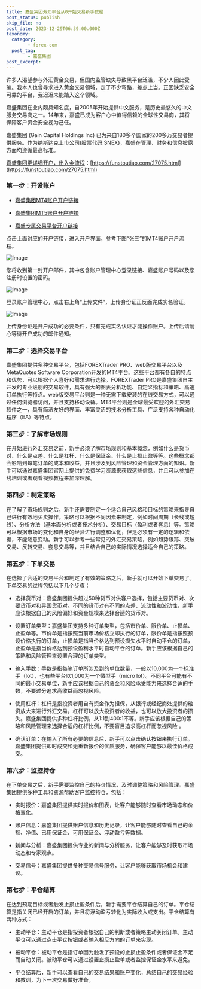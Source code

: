 ```yaml
---
title: 嘉盛集团外汇平台从0开始交易新手教程
post_status: publish
skip_file: no
post_date: 2023-12-29T06:39:00.000Z
taxonomy:
  category:
        - forex-com
  post_tag:
        - 嘉盛集团
post_excerpt: 
---
```

许多人渴望参与外汇黄金交易，但国内监管缺失导致黑平台泛滥，不少人因此受骗。我本人也曾寻求进入黄金交易领域，走了不少弯路，差点上当。正因缺乏安全可靠的平台，我迟迟未能踏入这个领域。

嘉盛集团在业内颇具知名度，自2005年开始提供中文服务，是历史最悠久的中文服务交易商之一。14年来，嘉盛已成为客户心中值得信赖的全球性交易商，其将保障客户资金安全视为己任。

嘉盛集团 (Gain Capital Holdings Inc) 已为来自180多个国家的200多万交易者提供服务。作为纳斯达克上市公司(股票代码:SNEX)，嘉盛在管理、财务和信息披露方面均遵循最高标准。

[嘉盛集团更详细开户，出入金流程](https://funstoutiao.com/27075.html)：[https://funstoutiao.com/27075.html](https://funstoutiao.com/27075.html)

### 第一步：开设账户

* [嘉盛集团MT4账户开户链接](https://s.ssgg.net/jsmt4)

* [嘉盛集团MT5账户开户链接](https://s.ssgg.net/jsmt5)

* [嘉盛专属交易平台开户链接](https://s.ssgg.net/js)

点击上面对应的开户链接，进入开户界面，参考下图“张三”的MT4账户开户流程。

![Image](https://prod-files-secure.s3.us-west-2.amazonaws.com/39ed1227-6d7d-4570-be36-9ccd4a2c4241/7a167aea-686b-400d-af59-4e18eb607a40/640.png?X-Amz-Algorithm=AWS4-HMAC-SHA256&X-Amz-Content-Sha256=UNSIGNED-PAYLOAD&X-Amz-Credential=ASIAZI2LB4665VDSLRWZ%2F20251014%2Fus-west-2%2Fs3%2Faws4_request&X-Amz-Date=20251014T041317Z&X-Amz-Expires=3600&X-Amz-Security-Token=IQoJb3JpZ2luX2VjEKv%2F%2F%2F%2F%2F%2F%2F%2F%2F%2FwEaCXVzLXdlc3QtMiJIMEYCIQCsDC89KDM93HxWu2DcH5oDZq5KEBmtxDbnKYvLoTfJ5QIhAKhfOIBQU9biyoZYQZkUCnPbR%2FXue6QoofBFXy5SraLWKv8DCFQQABoMNjM3NDIzMTgzODA1IgxU2ObnSmfjmFcwa0Mq3AOr0paUhuPyXp6l1LSww4Rd2OtfS1W%2Frp8CZCmGhXnEGtVLOaL91JC31E8C53ekQYcGNFGS3q9BfZAEoChqIGYyPxLANyT8X%2BA0WQQ7WbfU9O%2FAoaj7eCrHj%2FNwj4ChmOrxNvUPjVZPhQKsZdFq%2Fq%2F17qFMlPt27YAJ28nvBnbe8x7pOfnB38La9pliwtAbgULgbO2ZGJ2Vzu%2BTk%2FnDvppsXepIDV6w8hf3rTcNc48C%2FzE5TvAPYbFEcnqmiB2STDtUHexlAE40NUzmhQTvRD%2F%2BpB1mbtoihYfE8Mg0WV8zQzWf7MtwIjJyy5H9FUtQGQyjVavDMr0ZcqhEj5%2BRp2%2BbuP2LtBqiCq29QMmj9KFmz%2Bu3yX2hldek7Ger%2BGazgBDhUEVFAQMyqUVG5BPKd4n5mdEWKKp1Kh3X8Ja1lcKkxtyc7CisZ3G7Xp%2FM8phrAQBsLmxPc%2F8mzJlOhTinbT37yBaEzsvnIXRiBQAqqYs6BEhaXkizs1h59gxOoRTjjJA8FhcQc3Jwj%2BmXT%2F%2BpPiA7%2F60SGAwNijF9PU%2FYtYIUM3Jc3hQ08IKtHvfF8%2FenAF15LCTBLTxTgZIK925vnnio8i0oHxyOqj1Mh1h5BmUjKyy6kZvUIekSJH%2FMejD7%2BbbHBjqkAd3nr%2BG1kODoAnANtpDblCg2hg%2FflJGqjEQt8R6XiiCGa6DGpcYxpz%2BzYZHDX4QV0fcORYtpscKLuQR1tahJnXjFTiC%2F5g1%2BUEVLZ8kZkUUoxNhF0d9zdI9qHSirEax0cppi5YAuJboBnuuX5Z9MYPUBtVpr7xpe4WfykvpmRZ9HHiyTT099%2FHo49UNK7Wg5lYij5fC7EIAGGqcs%2BAyxf7Yfcz8b&X-Amz-Signature=bddafa6d1c10d90b1c847a35d19d842262909db486b0e144ad1115e3c66a7c8a&X-Amz-SignedHeaders=host&x-amz-checksum-mode=ENABLED&x-id=GetObject)

您将收到第一封开户邮件，其中包含账户管理中心登录链接、嘉盛账户号码以及您注册时设置的密码。

![Image](https://prod-files-secure.s3.us-west-2.amazonaws.com/39ed1227-6d7d-4570-be36-9ccd4a2c4241/eaa1c6b3-2877-4284-a0e1-530e222c27fb/image.png?X-Amz-Algorithm=AWS4-HMAC-SHA256&X-Amz-Content-Sha256=UNSIGNED-PAYLOAD&X-Amz-Credential=ASIAZI2LB4665VDSLRWZ%2F20251014%2Fus-west-2%2Fs3%2Faws4_request&X-Amz-Date=20251014T041317Z&X-Amz-Expires=3600&X-Amz-Security-Token=IQoJb3JpZ2luX2VjEKv%2F%2F%2F%2F%2F%2F%2F%2F%2F%2FwEaCXVzLXdlc3QtMiJIMEYCIQCsDC89KDM93HxWu2DcH5oDZq5KEBmtxDbnKYvLoTfJ5QIhAKhfOIBQU9biyoZYQZkUCnPbR%2FXue6QoofBFXy5SraLWKv8DCFQQABoMNjM3NDIzMTgzODA1IgxU2ObnSmfjmFcwa0Mq3AOr0paUhuPyXp6l1LSww4Rd2OtfS1W%2Frp8CZCmGhXnEGtVLOaL91JC31E8C53ekQYcGNFGS3q9BfZAEoChqIGYyPxLANyT8X%2BA0WQQ7WbfU9O%2FAoaj7eCrHj%2FNwj4ChmOrxNvUPjVZPhQKsZdFq%2Fq%2F17qFMlPt27YAJ28nvBnbe8x7pOfnB38La9pliwtAbgULgbO2ZGJ2Vzu%2BTk%2FnDvppsXepIDV6w8hf3rTcNc48C%2FzE5TvAPYbFEcnqmiB2STDtUHexlAE40NUzmhQTvRD%2F%2BpB1mbtoihYfE8Mg0WV8zQzWf7MtwIjJyy5H9FUtQGQyjVavDMr0ZcqhEj5%2BRp2%2BbuP2LtBqiCq29QMmj9KFmz%2Bu3yX2hldek7Ger%2BGazgBDhUEVFAQMyqUVG5BPKd4n5mdEWKKp1Kh3X8Ja1lcKkxtyc7CisZ3G7Xp%2FM8phrAQBsLmxPc%2F8mzJlOhTinbT37yBaEzsvnIXRiBQAqqYs6BEhaXkizs1h59gxOoRTjjJA8FhcQc3Jwj%2BmXT%2F%2BpPiA7%2F60SGAwNijF9PU%2FYtYIUM3Jc3hQ08IKtHvfF8%2FenAF15LCTBLTxTgZIK925vnnio8i0oHxyOqj1Mh1h5BmUjKyy6kZvUIekSJH%2FMejD7%2BbbHBjqkAd3nr%2BG1kODoAnANtpDblCg2hg%2FflJGqjEQt8R6XiiCGa6DGpcYxpz%2BzYZHDX4QV0fcORYtpscKLuQR1tahJnXjFTiC%2F5g1%2BUEVLZ8kZkUUoxNhF0d9zdI9qHSirEax0cppi5YAuJboBnuuX5Z9MYPUBtVpr7xpe4WfykvpmRZ9HHiyTT099%2FHo49UNK7Wg5lYij5fC7EIAGGqcs%2BAyxf7Yfcz8b&X-Amz-Signature=be36fbbde1116227124525359467032ede22130055b7027760ccde5f97c94b9d&X-Amz-SignedHeaders=host&x-amz-checksum-mode=ENABLED&x-id=GetObject)

登录账户管理中心，点击右上角“上传文件”，上传身份证正反面完成实名验证。

![Image](https://prod-files-secure.s3.us-west-2.amazonaws.com/39ed1227-6d7d-4570-be36-9ccd4a2c4241/54090639-09fc-46b4-a135-e0289f707147/image.png?X-Amz-Algorithm=AWS4-HMAC-SHA256&X-Amz-Content-Sha256=UNSIGNED-PAYLOAD&X-Amz-Credential=ASIAZI2LB4665VDSLRWZ%2F20251014%2Fus-west-2%2Fs3%2Faws4_request&X-Amz-Date=20251014T041317Z&X-Amz-Expires=3600&X-Amz-Security-Token=IQoJb3JpZ2luX2VjEKv%2F%2F%2F%2F%2F%2F%2F%2F%2F%2FwEaCXVzLXdlc3QtMiJIMEYCIQCsDC89KDM93HxWu2DcH5oDZq5KEBmtxDbnKYvLoTfJ5QIhAKhfOIBQU9biyoZYQZkUCnPbR%2FXue6QoofBFXy5SraLWKv8DCFQQABoMNjM3NDIzMTgzODA1IgxU2ObnSmfjmFcwa0Mq3AOr0paUhuPyXp6l1LSww4Rd2OtfS1W%2Frp8CZCmGhXnEGtVLOaL91JC31E8C53ekQYcGNFGS3q9BfZAEoChqIGYyPxLANyT8X%2BA0WQQ7WbfU9O%2FAoaj7eCrHj%2FNwj4ChmOrxNvUPjVZPhQKsZdFq%2Fq%2F17qFMlPt27YAJ28nvBnbe8x7pOfnB38La9pliwtAbgULgbO2ZGJ2Vzu%2BTk%2FnDvppsXepIDV6w8hf3rTcNc48C%2FzE5TvAPYbFEcnqmiB2STDtUHexlAE40NUzmhQTvRD%2F%2BpB1mbtoihYfE8Mg0WV8zQzWf7MtwIjJyy5H9FUtQGQyjVavDMr0ZcqhEj5%2BRp2%2BbuP2LtBqiCq29QMmj9KFmz%2Bu3yX2hldek7Ger%2BGazgBDhUEVFAQMyqUVG5BPKd4n5mdEWKKp1Kh3X8Ja1lcKkxtyc7CisZ3G7Xp%2FM8phrAQBsLmxPc%2F8mzJlOhTinbT37yBaEzsvnIXRiBQAqqYs6BEhaXkizs1h59gxOoRTjjJA8FhcQc3Jwj%2BmXT%2F%2BpPiA7%2F60SGAwNijF9PU%2FYtYIUM3Jc3hQ08IKtHvfF8%2FenAF15LCTBLTxTgZIK925vnnio8i0oHxyOqj1Mh1h5BmUjKyy6kZvUIekSJH%2FMejD7%2BbbHBjqkAd3nr%2BG1kODoAnANtpDblCg2hg%2FflJGqjEQt8R6XiiCGa6DGpcYxpz%2BzYZHDX4QV0fcORYtpscKLuQR1tahJnXjFTiC%2F5g1%2BUEVLZ8kZkUUoxNhF0d9zdI9qHSirEax0cppi5YAuJboBnuuX5Z9MYPUBtVpr7xpe4WfykvpmRZ9HHiyTT099%2FHo49UNK7Wg5lYij5fC7EIAGGqcs%2BAyxf7Yfcz8b&X-Amz-Signature=bfbdff12c753e33768d7613baea0a92b9d0d6f1baf07dd8d12f59d2c781f41f1&X-Amz-SignedHeaders=host&x-amz-checksum-mode=ENABLED&x-id=GetObject)

上传身份证是开户成功的必要条件，只有完成实名认证才能操作账户。上传后请耐心等待开户成功的邮件通知。

### 第二步：选择交易平台

嘉盛集团提供多种交易平台，包括FOREXTrader PRO、web版交易平台以及MetaQuotes Software Corporation开发的MT4平台。这些平台都有各自的特点和优势，可以根据个人喜好和需求进行选择。FOREXTrader PRO是嘉盛集团自主开发的专业级别的交易软件，具有强大的图表分析功能、自定义指标和策略、高速订单执行等特点。web版交易平台则是一种无需下载安装的在线交易方式，可以通过任何浏览器访问，并且支持移动设备。MT4平台则是全球最受欢迎的外汇交易软件之一，具有简洁友好的界面、丰富灵活的技术分析工具、广泛支持各种自动化程序（EA）等特点。

### 第三步：了解市场规则

在开始进行外汇交易之前，新手必须了解市场规则和基本概念，例如什么是货币对、什么是点差、什么是杠杆、什么是保证金、什么是止损止盈等等。这些概念都会影响到每笔订单的成本和收益，并且涉及到风险管理和资金管理方面的知识。新手可以通过嘉盛集团官网上提供的免费学习资源来获取这些信息，并且可以参加在线培训或者观看视频教程来加深理解。

### 第四步：制定策略

在了解了市场规则之后，新手还需要制定一个适合自己风格和目标的策略来指导自己进行有效地买卖操作。策略可以根据不同因素来制定，例如时间周期（长线或短线）、分析方法（基本面分析或者技术分析）、交易目标（盈利或者套息）等。策略可以根据市场的变化和自身的经验进行调整和优化，但是必须有一定的逻辑和依据，不能随意变动。新手可以参考一些常见的外汇交易策略，例如趋势跟踪、突破交易、反转交易、套息交易等，并且结合自己的实际情况选择适合自己的策略。

### 第五步：下单交易

在选择了合适的交易平台和制定了有效的策略之后，新手就可以开始下单交易了。下单交易的过程包括以下几个步骤：

* 选择货币对：嘉盛集团提供超过50种货币对供客户选择，包括主要货币对、次要货币对和异国货币对。不同的货币对有不同的点差、流动性和波动性，新手应该根据自己的风险偏好和资金规模来选择合适的货币对。

* 设置订单类型：嘉盛集团支持多种订单类型，包括市价单、限价单、止损单、止盈单等。市价单是指按照当前市场价格立即执行的订单，限价单是指按照预设价格执行的订单，止损单是指当价格达到预设损失水平时自动平仓的订单，止盈单是指当价格达到预设盈利水平时自动平仓的订单。新手应该根据自己的策略和风险管理来设置合理的订单类型。

* 输入手数：手数是指每笔订单所涉及到的单位数量，一般以10,000为一个标准手（lot），也有些平台以1,000为一个微型手（micro lot）。不同平台可能有不同的最小交易单位，新手应该根据自己的资金和风险承受能力来选择合适的手数，不要过分追求高收益而忽视风险。

* 使用杠杆：杠杆是指投资者用自有资金作为担保，从银行或经纪商处提供的融资放大来进行外汇交易。杠杆可以放大投资者的收益，也可以放大投资者的损失。嘉盛集团提供多种杠杆比例，从1:1到400:1不等。新手应该根据自己的策略和风险管理来选择合适的杠杆比例，不要盲目追求高杠杆而忽视风险 。

* 确认订单：在输入了所有必要的信息后，新手可以点击确认按钮来执行订单。嘉盛集团提供即时成交和无重新报价的优质服务，确保客户能够以最佳价格成交。

### 第六步：监控持仓

在下单交易之后，新手需要监控自己的持仓情况，及时调整策略和风险管理。嘉盛集团提供多种工具和资源帮助客户监控持仓，包括：

* 实时报价：嘉盛集团提供实时报价和图表，让客户能够随时查看市场动态和价格变化。

* 账户信息：嘉盛集团提供账户信息和历史记录，让客户能够随时查看自己的余额、净值、已用保证金、可用保证金、浮动盈亏等数据。

* 新闻与分析：嘉盛集团提供专业的新闻与分析服务，让客户能够及时获取市场动态和专家观点。

* 交易信号：嘉盛集团提供多种交易信号服务，让客户能够获取市场机会和建议。

### 第七步：平仓结算

在达到预期目标或者触发止损止盈条件后，新手需要平仓结算自己的订单。平仓结算是指关闭已经开启的订单，并且将浮动盈亏转化为实际收入或支出。平仓结算有两种方式：

* 主动平仓：主动平仓是指投资者根据自己的判断或者策略主动关闭订单。主动平仓可以通过点击平仓按钮或者输入相反方向的订单来实现。

* 被动平仓：被动平仓是指订单因为触发了预设的止损止盈条件或者保证金不足而自动关闭。被动平仓可以通过设置止损止盈单或者监控保证金水平来避免。

* 平仓结算后，新手可以查看自己的交易结果和账户变化，总结自己的交易经验和教训，为下一次交易做好准备。